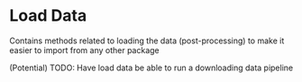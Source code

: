 # Load Data
Contains methods related to loading the data (post-processing) to make it easier to import from any other package

(Potential) TODO: Have load data be able to run a downloading data pipeline


